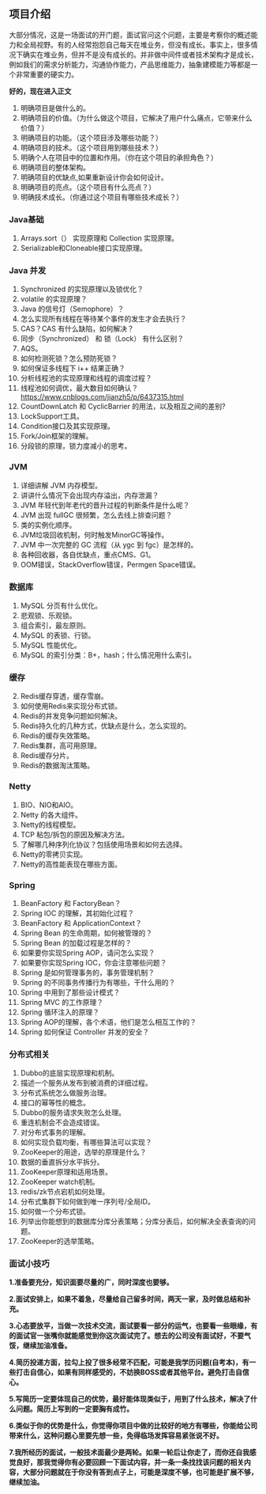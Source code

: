 ## 项目介绍

大部分情况，这是一场面试的开门题，面试官问这个问题，主要是考察你的概述能力和全局视野。有的人经常抱怨自己每天在堆业务，但没有成长。事实上，很多情况下确实在堆业务，但并不是没有成长的。并非做中间件或者技术架构才是成长，例如我们的需求分析能力，沟通协作能力，产品思维能力，抽象建模能力等都是一个非常重要的硬实力。

**好的，现在进入正文**

1. 明确项目是做什么的。
2. 明确项目的价值。（为什么做这个项目，它解决了用户什么痛点，它带来什么价值？）
3. 明确项目的功能。（这个项目涉及哪些功能？）
4. 明确项目的技术。（这个项目用到哪些技术？）
5. 明确个人在项目中的位置和作用。（你在这个项目的承担角色？）
6. 明确项目的整体架构。
7. 明确项目的优缺点,如果重新设计你会如何设计。
8. 明确项目的亮点。（这个项目有什么亮点？）
9. 明确技术成长。（你通过这个项目有哪些技术成长？）

### Java基础

1. Arrays.sort（） 实现原理和 Collection 实现原理。
2. Serializable和Cloneable接口实现原理。

### Java 并发

1. Synchronized 的实现原理以及锁优化？
2. volatile 的实现原理？
3. Java 的信号灯（Semophore）？
4. 怎么实现所有线程在等待某个事件的发生才会去执行？
5. CAS？CAS 有什么缺陷，如何解决？
6. 同步（Synchronized） 和 锁（Lock） 有什么区别？
7. AQS。
8. 如何检测死锁？怎么预防死锁？
9. 如何保证多线程下 i++ 结果正确？
10. 分析线程池的实现原理和线程的调度过程？
11. 线程池如何调优，最大数目如何确认？https://www.cnblogs.com/jianzh5/p/6437315.html
12. CountDownLatch 和 CyclicBarrier 的用法，以及相互之间的差别?
13. LockSupport工具。
14. Condition接口及其实现原理。
15. Fork/Join框架的理解。
16. 分段锁的原理，锁力度减小的思考。

### JVM

1. 详细讲解 JVM 内存模型。
2. 讲讲什么情况下会出现内存溢出，内存泄漏？
3. JVM 年轻代到年老代的晋升过程的判断条件是什么呢？
4. JVM 出现 fullGC 很频繁，怎么去线上排查问题？
5. 类的实例化顺序。
6. JVM垃圾回收机制，何时触发MinorGC等操作。
7. JVM 中一次完整的 GC 流程（从 ygc 到 fgc）是怎样的。
8. 各种回收器，各自优缺点，重点CMS、G1。
9. OOM错误，StackOverflow错误，Permgen Space错误。

### 数据库

1. MySQL 分页有什么优化。
2. 悲观锁、乐观锁。
3. 组合索引，最左原则。
4. MySQL 的表锁、行锁。
5. MySQL 性能优化。
6. MySQL 的索引分类：B+，hash；什么情况用什么索引。

### 缓存

2. Redis缓存穿透，缓存雪崩。
3. 如何使用Redis来实现分布式锁。
4. Redis的并发竞争问题如何解决。
5. Redis持久化的几种方式，优缺点是什么，怎么实现的。
6. Redis的缓存失效策略。
7. Redis集群，高可用原理。
8. Redis缓存分片。
9. Redis的数据淘汰策略。

### Netty

1. BIO、NIO和AIO。
2. Netty 的各大组件。
3. Netty的线程模型。
4. TCP 粘包/拆包的原因及解决方法。
5. 了解哪几种序列化协议？包括使用场景和如何去选择。
6. Netty的零拷贝实现。
7. Netty的高性能表现在哪些方面。

### Spring

1. BeanFactory 和 FactoryBean？
2. Spring IOC 的理解，其初始化过程？
3. BeanFactory 和 ApplicationContext？
4. Spring Bean 的生命周期，如何被管理的？
5. Spring Bean 的加载过程是怎样的？
6. 如果要你实现Spring AOP，请问怎么实现？
7. 如果要你实现Spring IOC，你会注意哪些问题？
8. Spring 是如何管理事务的，事务管理机制？
9. Spring 的不同事务传播行为有哪些，干什么用的？
10. Spring 中用到了那些设计模式？
11. Spring MVC 的工作原理？
12. Spring 循环注入的原理？
13. Spring AOP的理解，各个术语，他们是怎么相互工作的？
14. Spring 如何保证 Controller 并发的安全？

### 分布式相关

1. Dubbo的底层实现原理和机制。
2. 描述一个服务从发布到被消费的详细过程。
3. 分布式系统怎么做服务治理。
4. 接口的幂等性的概念。
6. Dubbo的服务请求失败怎么处理。
7. 重连机制会不会造成错误。
8. 对分布式事务的理解。
9. 如何实现负载均衡，有哪些算法可以实现？
10. ZooKeeper的用途，选举的原理是什么？
11. 数据的垂直拆分水平拆分。
12. ZooKeeper原理和适用场景。
13. ZooKeeper watch机制。
14. redis/zk节点宕机如何处理。
15. 分布式集群下如何做到唯一序列号/全局ID。
16. 如何做一个分布式锁。
19. 列举出你能想到的数据库分库分表策略；分库分表后，如何解决全表查询的问题。
20. ZooKeeper的选举策略。

### 面试小技巧

**1.准备要充分，知识面要尽量的广，同时深度也要够。**

**2.面试安排上，如果不着急，尽量给自己留多时间，两天一家，及时做总结和补充。**

**3.心态要放平，当做一次技术交流，面试要看一部分的运气，也要看一些眼缘，有的面试官一张嘴你就能感觉到你这次面试完了。想去的公司没有面试好，不要气馁，继续加油准备。**

**4.简历投递方面，拉勾上投了很多经常不匹配，可能是我学历问题(自考本)，有一些打击自信心，如果有同样感受的，不妨换BOSS或者其他平台。避免打击自信心。**

**5.写简历一定要体现自己的优势，最好能体现类似于，用到了什么技术，解决了什么问题。简历上写到的一定要胸有成竹。**

**6.类似于你的优势是什么，你觉得你项目中做的比较好的地方有哪些，你能给公司带来什么，这种问题心里要先想一些，免得临场发挥容易紧张说不好。**

**7.我所经历的面试，一般技术面最少是两轮。如果一轮后让你走了，而你还自我感觉良好，那我觉得你有必要回顾一下面试内容，并一条一条找找该问题的相关内容，大部分问题就在于你没有答到点子上，可能是深度不够，也可能是扩展不够，继续加油。**